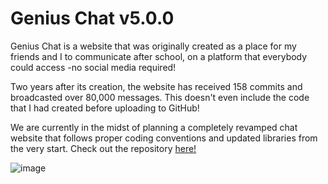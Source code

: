 # Genius Chat v5.0.0

Genius Chat is a website that was originally created as a place for my friends and I to communicate after school, on a platform that everybody could access -no social media required!

Two years after its creation, the website has received 158 commits and broadcasted over 80,000 messages. This doesn't even include the code that I had created before uploading to GitHub! 

We are currently in the midst of planning a completely revamped chat website that follows proper coding conventions and updated libraries from the very start.
Check out the repository [here!](https://github.com/r-chong/Ultimate-Chat)

![image](https://user-images.githubusercontent.com/71291954/145916494-123b60a8-63c3-4c2f-a004-ac7bddd0bf63.png)
